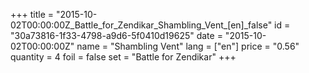 +++
title = "2015-10-02T00:00:00Z_Battle_for_Zendikar_Shambling_Vent_[en]_false"
id = "30a73816-1f33-4798-a9d6-5f0410d19625"
date = "2015-10-02T00:00:00Z"
name = "Shambling Vent"
lang = ["en"]
price = "0.56"
quantity = 4
foil = false
set = "Battle for Zendikar"
+++
